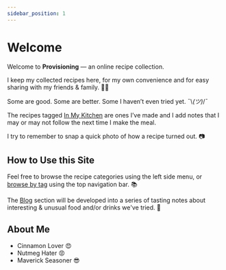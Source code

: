```yaml
---
sidebar_position: 1
---
```


# Welcome

Welcome to **Provisioning** — an online recipe collection. 

I keep my collected recipes here, for my own convenience and for easy sharing with my friends & family. 🍛🥘

Some are good. Some are better. Some I haven’t even tried yet. ¯\\_(ツ)_/¯  

The recipes tagged [In My Kitchen](tags/in-my-kitchen) are ones I’ve made and I add notes that I may or may not follow the next time I make the meal.

I try to remember to snap a quick photo of how a recipe turned out. 📷

## How to Use this Site

Feel free to browse the recipe categories using the left side menu, or [browse by tag](/docs/tags) using the top navigation bar. 📚

The [Blog](/blog/) section will be developed into a series of tasting notes about interesting & unusual food and/or drinks we've tried. 🧃

## About Me

* Cinnamon Lover 😍  
* Nutmeg Hater 😡  
* Maverick Seasoner 😎